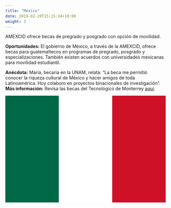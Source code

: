 ```yaml
---
title: "México"
date: 2019-02-28T15:15:34+10:00
weight: 3
---
```


AMEXCID ofrece becas de pregrado y posgrado con opción de movilidad.

**Oportunidades:** El gobierno de México, a través de la AMEXCID, ofrece becas para guatemaltecos en programas de pregrado, posgrado y especializaciones. También existen acuerdos con universidades mexicanas para movilidad estudiantil.

**Anécdota:** María, becaria en la UNAM, relata: “La beca me permitió conocer la riqueza cultural de México y hacer amigos de toda Latinoamérica. Hoy colaboro en proyectos binacionales de investigación”.
**Más información:** Revisa las becas del Tecnológico de Monterrey [aquí](https://tec.mx/es/becas-y-ayudas-educativas).

![Campus en México](/images/becas/mexico.svg)
